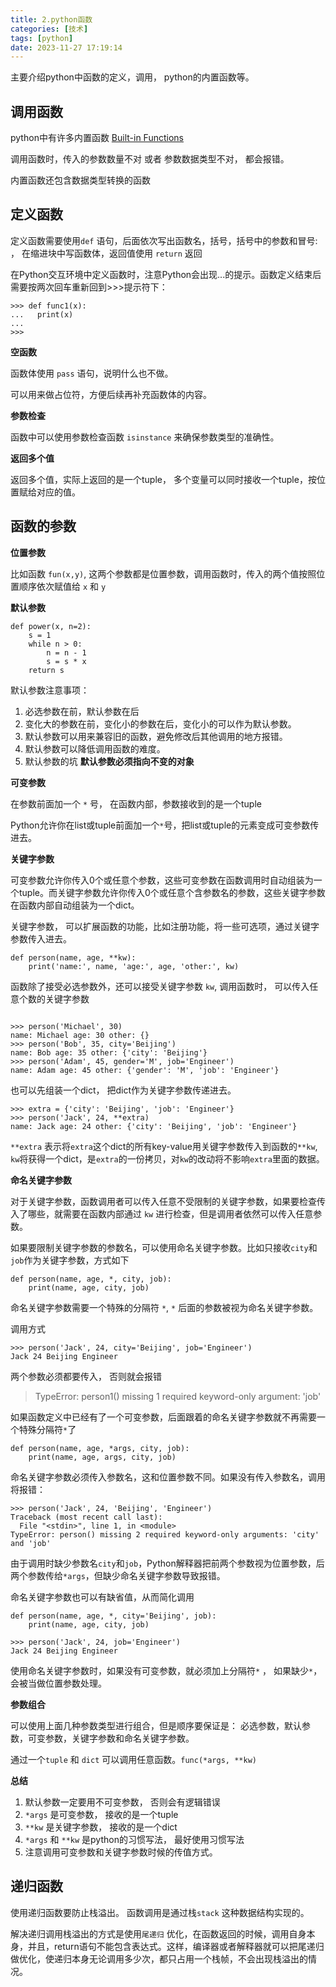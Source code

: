 ```yaml
---
title: 2.python函数
categories: [技术]
tags: [python]
date: 2023-11-27 17:19:14
---
```


主要介绍python中函数的定义，调用， python的内置函数等。

<!-- more -->

## 调用函数

python中有许多内置函数 [Built-in Functions](https://docs.python.org/3/library/functions.html)

调用函数时，传入的参数数量不对 或者 参数数据类型不对， 都会报错。

内置函数还包含数据类型转换的函数

## 定义函数

定义函数需要使用`def` 语句，后面依次写出函数名，括号，括号中的参数和冒号: ， 在缩进块中写函数体，返回值使用 `return` 返回

在Python交互环境中定义函数时，注意Python会出现...的提示。函数定义结束后需要按两次回车重新回到>>>提示符下：

```shell
>>> def func1(x):
...   print(x)
...
>>>

```

**空函数**

函数体使用 `pass` 语句，说明什么也不做。

可以用来做占位符，方便后续再补充函数体的内容。

**参数检查**

函数中可以使用参数检查函数 `isinstance` 来确保参数类型的准确性。

**返回多个值**

返回多个值，实际上返回的是一个tuple， 多个变量可以同时接收一个tuple，按位置赋给对应的值。

## 函数的参数

**位置参数**

比如函数 `fun(x,y)`, 这两个参数都是位置参数，调用函数时，传入的两个值按照位置顺序依次赋值给 `x` 和 `y`

**默认参数**

```shell
def power(x, n=2):
    s = 1
    while n > 0:
        n = n - 1
        s = s * x
    return s
```

默认参数注意事项：
1. 必选参数在前，默认参数在后
2. 变化大的参数在前，变化小的参数在后，变化小的可以作为默认参数。
3. 默认参数可以用来兼容旧的函数，避免修改后其他调用的地方报错。
4. 默认参数可以降低调用函数的难度。
5. 默认参数的坑 **默认参数必须指向不变的对象**

**可变参数**

在参数前面加一个 `*` 号， 在函数内部，参数接收到的是一个tuple

Python允许你在list或tuple前面加一个`*`号，把list或tuple的元素变成可变参数传进去。

**关键字参数**

可变参数允许你传入0个或任意个参数，这些可变参数在函数调用时自动组装为一个tuple。而关键字参数允许你传入0个或任意个含参数名的参数，这些关键字参数在函数内部自动组装为一个dict。

关键字参数， 可以扩展函数的功能，比如注册功能，将一些可选项，通过关键字参数传入进去。

```shell
def person(name, age, **kw):
    print('name:', name, 'age:', age, 'other:', kw)
```
函数除了接受必选参数外，还可以接受关键字参数 `kw`, 调用函数时， 可以传入任意个数的关键字参数

```shell

>>> person('Michael', 30)
name: Michael age: 30 other: {}
>>> person('Bob', 35, city='Beijing')
name: Bob age: 35 other: {'city': 'Beijing'}
>>> person('Adam', 45, gender='M', job='Engineer')
name: Adam age: 45 other: {'gender': 'M', 'job': 'Engineer'}
```
也可以先组装一个dict， 把dict作为关键字参数传递进去。

```shell
>>> extra = {'city': 'Beijing', 'job': 'Engineer'}
>>> person('Jack', 24, **extra)
name: Jack age: 24 other: {'city': 'Beijing', 'job': 'Engineer'}
```
`**extra` 表示将`extra`这个dict的所有key-value用关键字参数传入到函数的`**kw`, `kw`将获得一个dict，是`extra`的一份拷贝，对`kw`的改动将不影响`extra`里面的数据。

**命名关键字参数**

对于关键字参数，函数调用者可以传入任意不受限制的关键字参数，如果要检查传入了哪些，就需要在函数内部通过 `kw` 进行检查，但是调用者依然可以传入任意参数。

如果要限制关键字参数的参数名，可以使用命名关键字参数。比如只接收`city`和`job`作为关键字参数，方式如下

```shell
def person(name, age, *, city, job):
    print(name, age, city, job)
```
命名关键字参数需要一个特殊的分隔符 `*`, `*` 后面的参数被视为命名关键字参数。

调用方式

```shell
>>> person('Jack', 24, city='Beijing', job='Engineer')
Jack 24 Beijing Engineer
```
两个参数必须都要传入， 否则就会报错

> TypeError: person1() missing 1 required keyword-only argument: 'job'

如果函数定义中已经有了一个可变参数，后面跟着的命名关键字参数就不再需要一个特殊分隔符`*`了

```shell
def person(name, age, *args, city, job):
    print(name, age, args, city, job)
```
命名关键字参数必须传入参数名，这和位置参数不同。如果没有传入参数名，调用将报错：

```shell
>>> person('Jack', 24, 'Beijing', 'Engineer')
Traceback (most recent call last):
  File "<stdin>", line 1, in <module>
TypeError: person() missing 2 required keyword-only arguments: 'city' and 'job'
```

由于调用时缺少参数名`city`和`job`，Python解释器把前两个参数视为位置参数，后两个参数传给`*args`，但缺少命名关键字参数导致报错。

命名关键字参数也可以有缺省值，从而简化调用

```shell
def person(name, age, *, city='Beijing', job):
    print(name, age, city, job)

>>> person('Jack', 24, job='Engineer')
Jack 24 Beijing Engineer
```

使用命名关键字参数时，如果没有可变参数，就必须加上分隔符`*` ， 如果缺少`*`，会被当做位置参数处理。

**参数组合**

可以使用上面几种参数类型进行组合，但是顺序要保证是： 必选参数，默认参数，可变参数，关键字参数和命名关键字参数。

通过一个`tuple` 和 `dict` 可以调用任意函数。`func(*args, **kw)`


**总结**

1. 默认参数一定要用不可变参数， 否则会有逻辑错误
2. `*args` 是可变参数， 接收的是一个tuple
3. `**kw` 是关键字参数， 接收的是一个dict
4. `*args` 和 `**kw` 是python的习惯写法， 最好使用习惯写法
5. 注意调用可变参数和关键字参数时候的传值方式。

## 递归函数

使用递归函数要防止栈溢出。 函数调用是通过栈`stack` 这种数据结构实现的。

解决递归调用栈溢出的方式是使用`尾递归` 优化，在函数返回的时候，调用自身本身，并且，return语句不能包含表达式。这样，编译器或者解释器就可以把尾递归做优化，使递归本身无论调用多少次，都只占用一个栈帧，不会出现栈溢出的情况。


